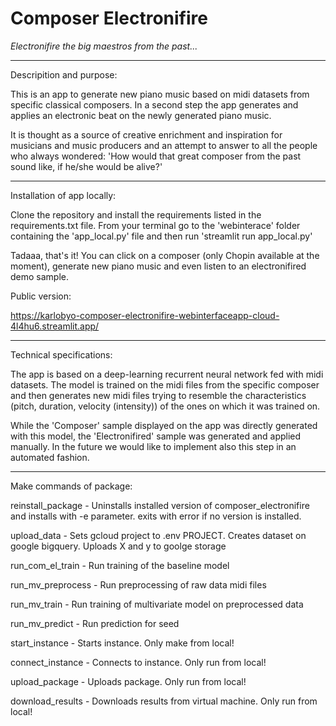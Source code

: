 # Composer Electronifire
*Electronifire the big maestros from the past...*

***

Descripition and purpose:

This is an app to generate new piano music based on midi datasets from specific classical composers. In a second step the app generates and applies an electronic beat on the newly generated piano music. 

It is thought as a source of creative enrichment and inspiration for musicians and music producers and an attempt to answer to all the people who always wondered: 'How would that great composer from the past sound like, if he/she would be alive?'

***

Installation of app locally:

Clone the repository and install the requirements listed in the requirements.txt file.
From your terminal go to the 'webinterace' folder containing the 'app_local.py' file and then run 'streamlit run app_local.py'

Tadaaa, that's it! You can click on a composer (only Chopin available at the moment), generate new piano music and even listen to an electronifired demo sample.

Public version:

https://karlobyo-composer-electronifire-webinterfaceapp-cloud-4l4hu6.streamlit.app/

***

Technical specifications:

The app is based on a deep-learning recurrent neural network fed with midi datasets. The model is trained on the midi files from the specific composer and then generates new midi files trying to resemble the characteristics (pitch, duration, velocity (intensity)) of the ones on which it was trained on.

While the 'Composer' sample displayed on the app was directly generated with this model, the 'Electronifired' sample was generated and applied manually.
In the future we would like to implement also this step in an automated fashion.

***

Make commands of package:

reinstall_package - Uninstalls installed version of composer_electronifire and
                    installs with -e parameter. exits with error if no version
                    is installed.

upload_data - Sets gcloud project to .env PROJECT. Creates dataset on google bigquery.
              Uploads X and y to goolge storage

run_com_el_train - Run training of the baseline model

run_mv_preprocess - Run preprocessing of raw data midi files

run_mv_train - Run training of multivariate model on preprocessed data

run_mv_predict - Run prediction for seed

start_instance - Starts instance. Only make from local!

connect_instance - Connects to instance. Only run from local!

upload_package - Uploads package. Only run from local!

download_results - Downloads results from virtual machine. Only run from local!

